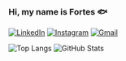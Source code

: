 ### Hi, my name is Fortes 🐟

[![LinkedIn](https://img.shields.io/badge/LinkedIn-0077B5?style=for-the-badge&logo=linkedin&logoColor=white)](https://www.linkedin.com/in/adrian-michel-fortes-89ab48302/)
[![Instagram](https://img.shields.io/badge/-Instagram-%23E4405F?style=for-the-badge&logo=instagram&logoColor=white)](https://www.instagram.com/adrianmichelfortes/)
[![Gmail](https://img.shields.io/badge/Gmail-333333?style=for-the-badge&logo=gmail&logoColor=red)](mailto:driangamer51@gmail.com)

![Top Langs](https://github-readme-stats-git-masterrstaa-rickstaa.vercel.app/api/top-langs/?username=AdrianMichelFortes&layout=compact&bg_color=000&border_color=30A3DC&title_color=FF0000&text_color=FFF)
![GitHub Stats](https://github-readme-stats.vercel.app/api?username=AdrianMichelFortes&theme=transparent&bg_color=000&border_color=30A3DC&show_icons=true&icon_color=30A3DC&title_color=E94D5F&text_color=FFF)
